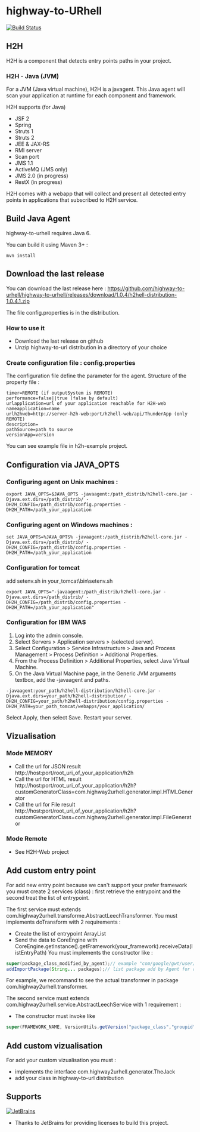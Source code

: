 # highway-to-URhell

[![Build Status](https://travis-ci.org/highway-to-urhell/highway-to-urhell.svg)](https://travis-ci.org/highway-to-urhell/highway-to-urhell)

## H2H

H2H is a component that detects entry points paths in your project.

### H2H - Java (JVM)

For a JVM (Java virtual machine), H2H is a javagent. This Java agent will scan your application at runtime for each component and framework.

H2H supports (for Java)
* JSF 2
* Spring
* Struts 1
* Struts 2
* JEE & JAX-RS
* RMI server
* Scan port
* JMS 1.1
* ActiveMQ (JMS only)
* JMS 2.0 (in progress)
* RestX (in progress)


H2H comes with a webapp that will collect and present all detected entry points in applications that subscribed to H2H service.

## Build Java Agent

highway-to-urhell requires Java 6.

You can build it using Maven 3+ :

`mvn install`

## Download the last release

You can download the last release here :
https://github.com/highway-to-urhell/highway-to-urhell/releases/download/1.0.4/h2hell-distribution-1.0.4.1.zip

The file config.properties is in the distribution.

### How to use it
 * Download the last release on github
 * Unzip highway-to-url distribution in a directory of your choice

### Create configuration file : config.properties
The configuration file define the parameter for the agent.
Structure of the property file :
```properties
timer=REMOTE (if outputSystem is REMOTE)
performance=false||true (false by default)
urlapplication=url of your application reachable for H2H-web
nameapplication=name
urlh2hweb=http://server-h2h-web:port/h2hell-web/api/ThunderApp (only REMOTE)
description=
pathSource=path to source
versionApp=version
```
You can see example file in h2h-example project.

## Configuration via JAVA_OPTS

### Configuring agent on  Unix machines :
```
export JAVA_OPTS=$JAVA_OPTS -javaagent:/path_distrib/h2hell-core.jar -Djava.ext.dirs=/path_distrib/ -DH2H_CONFIG=/path_distrib/config.properties -DH2H_PATH=/path_your_application
```

### Configuring agent on Windows machines :  
```
set JAVA_OPTS=%JAVA_OPTS% -javaagent:/path_distrib/h2hell-core.jar -Djava.ext.dirs=/path_distrib/ -DH2H_CONFIG=/path_distrib/config.properties -DH2H_PATH=/path_your_application
```

### Configuration for tomcat
add setenv.sh in your_tomcat\bin\setenv.sh
```
export JAVA_OPTS="-javaagent:/path_distrib/h2hell-core.jar -Djava.ext.dirs=/path_distrib/ -DH2H_CONFIG=/path_distrib/config.properties -DH2H_PATH=/path_your_application"
```

### Configuration for IBM WAS 
1. Log into the admin console.
2. Select Servers > Application servers > (selected server).
3. Select Configuration > Service Infrastructure > Java and Process Management > Process Definition > Additional Properties.
4. From the Process Definition > Additional Properties, select Java Virtual Machine.
5. On the Java Virtual Machine page, in the Generic JVM arguments textbox, add the -javaagent and paths.
```
-javaagent:your_path/h2hell-distribution/h2hell-core.jar -Djava.ext.dirs=your_path/h2hell-distribution/ -DH2H_CONFIG=your_path/h2hell-distribution/config.properties -DH2H_PATH=your_path_tomcat/webapps/your_application/
```
Select Apply, then select Save. Restart your server.

## Vizualisation
### Mode MEMORY
* Call the url for JSON result http://host:port/root_uri_of_your_application/h2h
* Call the url for HTML result http://host:port/root_uri_of_your_application/h2h?customGeneratorClass=com.highway2urhell.generator.impl.HTMLGenerator 
* Call the url for File result http://host:port/root_uri_of_your_application/h2h?customGeneratorClass=com.highway2urhell.generator.impl.FileGenerator 

### Mode Remote
* See H2H-Web project

## Add custom entry point

For add new entry point because we can't support your prefer framework you must create 2 services (class) : first retrieve the entrypoint and the second treat the list of entrypoint.

The first service must extends com.highway2urhell.transforme.AbstractLeechTransformer. 
You must implements doTransform with 2 requirements :
* Create the list of entrypoint ArrayList<EntryPathData>
* Send the data to CoreEngine with CoreEngine.getInstance().getFramework(your_framework).receiveData(listEntryPath) 
You must implements the constructor like :
```java
super(package_class_modified_by_agent);// example "com/google/gwt/user/server/rpc/RemoteServiceServlet" 
addImportPackage(String... packages);// list package add by Agent for running the agent with your modification. example "java.lang.reflect", "java.util","org.reflections", "org.reflections.util", "java.util.Map"
```
For example, we recommand to see the actual transformer in package com.highway2urhell.transformer.

The second service must extends com.highway2urhell.service.AbstractLeechService with 1 requirement :
* The constructor must invoke like 
```java
super(FRAMEWORK_NAME, VersionUtils.getVersion("package_class","groupid", "artifactId"));
```

## Add custom vizualisation

For add your custom vizualisation you must : 
* implements the interface com.highway2urhell.generator.TheJack
* add your class in highway-to-url distribution

## Supports
[![JetBrains](https://www.jetbrains.com/company/docs/logo_jetbrains.png?raw=true)](https://www.jetbrains.com/webstorm/)
- Thanks to JetBrains for providing licenses to build this project.
